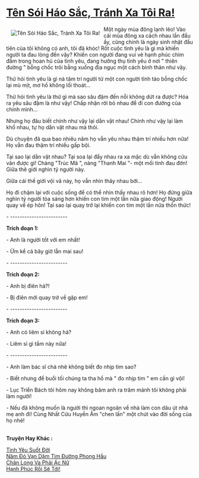 <a href="https://utruyen.com/ten-soi-hao-sac-tranh-xa-toi-ra/22329/" title="Tên Sói Háo Sắc, Tránh Xa Tôi Ra!"><h1>Tên Sói Háo Sắc, Tránh Xa Tôi Ra!</h1></a><div style="display:table"><img align="right" style="float: left; padding: 10px;" src="https://utruyen.com/images/story/200x260/ten-soi-hao-sac-tranh-xa-toi-ra.jpg" alt="Tên Sói Háo Sắc, Tránh Xa Tôi Ra!">Một ngày mùa đông lạnh lẽo! Vào cái mùa đông xa cách nhau lần đầu ấy, cũng chính là ngày sinh nhật đầu tiên của tôi không có anh, tôi đã khóc! Rốt cuộc tình yêu là gì mà khiến người ta đau lòng đến vậy? Khiến con người đang vui vẻ hạnh phúc chìm đắm trong hoan hủ của tình yêu, đang hưởng thụ tình yêu ở nơi " thiên đường " bỗng chốc trôi bẫng xuống địa ngục một cách bình thản như vậy.<p></p>Thử hỏi tình yêu là gì nà tâm trí người từ một con người tỉnh táo bỗng chốc lại mù mịt, mơ hồ không lối thoát...<p></p>Thử hỏi tình yêu là thứ gì mà sao sâu đậm đến nỗi không dứt ra được? Hóa ra yêu sâu đậm là như vậy! Chấp nhận rời bỏ nhau để đi con đường của chính mình...<p></p>Nhưng họ đâu biết chính như vậy lại dằn vặt nhau! Chính như vậy lại làm khổ nhau, tự họ dằn vặt nhau mà thôi.<p></p>Dù chuyện đã qua bao nhiêu năm họ vẫn yêu nhau thậm trí nhiều hơn nữa! Họ vẫn đau thậm trí nhiều gấp bội.<p></p>Tại sao lại dằn vặt nhau? Tại soa lại đẩy nhau ra xa mặc dù vẫn không cứu vãn được gì! Chàng "Trúc Mã ", nàng "Thanh Mai "- một mối tình đau đớn! Giữa thê giới nghìn tỷ người này.<p></p>Giữa cái thế giới vội vã này, họ vẫn nhìn thây nhau bởi...<p></p>Họ đi chậm lại với cuộc sống để có thể nhìn thấy nhau rõ hơn! Họ đứng giữa nghìn tỷ người tỏa sáng hơn khiến con tim một lần nữa giao động! Người quay về ép hôn! Tại sao lại quay trở lại khiến con tim một lần nữa thổn thức!<p></p>- ------------------------ <p></p><b>Trích đoạn 1:</b><p></p>- Anh là người tốt với em nhất!<p></p>- Ừm kể cả bây giờ lẫn mai sau!<p></p>- ------------------------ <p></p><b>Trích đoạn 2:</b><p></p>- Anh bị điên hả?!<p></p>- Bị điên mới quay trở về gặp em!<p></p>- ------------------------ <p></p><b>Trích đoạn 3:</b><p></p>- Anh có liêm sỉ không hả?<p></p>- Liêm sỉ gì tầm này nữa!<p></p>- ------------------------ <p></p>- Anh làm bác sĩ chả nhẽ không biết đo nhịp tim sao?<p></p>- Biết nhưng để buổi tối chúng ta tha hồ mà " đo nhịp tim " em cần gì vội!<p></p>- Lục Triển Bách tôi hôm nay không băm anh ra trăm mảnh tôi không phải làm người!<p></p>- Nếu đã không muốn là người thì ngoan ngoãn về nhà làm con dâu út nhà mẹ anh đi! Cùng Nhất Cửu Huyền Âm "chen lấn" một chút vào đời sống của họ nhé!</div><p><br><b>Truyện Hay Khác :</b></p><a href="https://utruyen.com/tinh-yeu-suot-doi/25021/" alt="Tình Yêu Suốt Đời">Tình Yêu Suốt Đời</a><br/><a href="https://github.com/quanluxury/ngontinh_sac/tree/master/truyenhay/18077/" alt="Năm Đó Vạn Dặm Tìm Đường Phong Hầu">Năm Đó Vạn Dặm Tìm Đường Phong Hầu</a><br/><a href="https://truyenngontinhay.wordpress.com/2019/10/03/chan-long-va-phai-ac-nu/" alt="Chân Long Va Phải Ác Nữ">Chân Long Va Phải Ác Nữ</a><br/><a href="https://github.com/quanluxury/ngontinh_sac/tree/master/truyenhay/22355/" alt="Hạnh Phúc Rồi Sẽ Tới!">Hạnh Phúc Rồi Sẽ Tới!</a><br/>